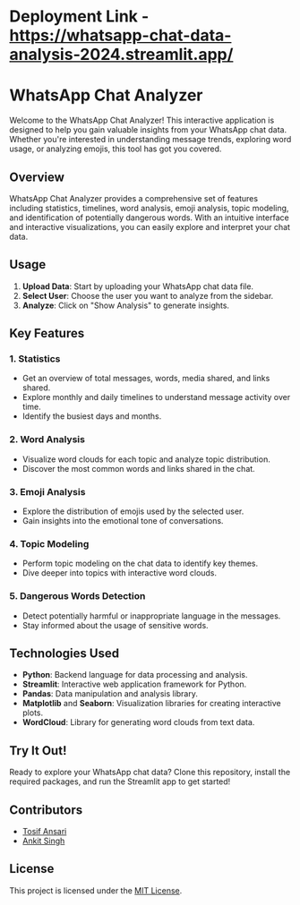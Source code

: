 # Deployment Link - https://whatsapp-chat-data-analysis-2024.streamlit.app/
# WhatsApp Chat Analyzer

Welcome to the WhatsApp Chat Analyzer! This interactive application is designed to help you gain valuable insights from your WhatsApp chat data. Whether you're interested in understanding message trends, exploring word usage, or analyzing emojis, this tool has got you covered.

## Overview

WhatsApp Chat Analyzer provides a comprehensive set of features including statistics, timelines, word analysis, emoji analysis, topic modeling, and identification of potentially dangerous words. With an intuitive interface and interactive visualizations, you can easily explore and interpret your chat data.

## Usage

1. **Upload Data**: Start by uploading your WhatsApp chat data file.
2. **Select User**: Choose the user you want to analyze from the sidebar.
3. **Analyze**: Click on "Show Analysis" to generate insights.

## Key Features

### 1. Statistics

- Get an overview of total messages, words, media shared, and links shared.
- Explore monthly and daily timelines to understand message activity over time.
- Identify the busiest days and months.

### 2. Word Analysis

- Visualize word clouds for each topic and analyze topic distribution.
- Discover the most common words and links shared in the chat.

### 3. Emoji Analysis

- Explore the distribution of emojis used by the selected user.
- Gain insights into the emotional tone of conversations.

### 4. Topic Modeling

- Perform topic modeling on the chat data to identify key themes.
- Dive deeper into topics with interactive word clouds.

### 5. Dangerous Words Detection

- Detect potentially harmful or inappropriate language in the messages.
- Stay informed about the usage of sensitive words.

## Technologies Used

- **Python**: Backend language for data processing and analysis.
- **Streamlit**: Interactive web application framework for Python.
- **Pandas**: Data manipulation and analysis library.
- **Matplotlib** and **Seaborn**: Visualization libraries for creating interactive plots.
- **WordCloud**: Library for generating word clouds from text data.

## Try It Out!

Ready to explore your WhatsApp chat data? Clone this repository, install the required packages, and run the Streamlit app to get started!

## Contributors

- [Tosif Ansari](https://github.com/tosifAN)
- [Ankit Singh](https://github.com/)

## License

This project is licensed under the [MIT License](LICENSE).
